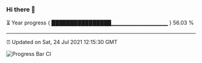### Hi there 👋

⏳ Year progress { ████████████████▁▁▁▁▁▁▁▁▁▁▁▁▁▁ } 56.03 %

---

⏰ Updated on Sat, 24 Jul 2021 12:15:30 GMT

![Progress Bar CI](https://github.com/liununu/liununu/workflows/Progress%20Bar%20CI/badge.svg)
